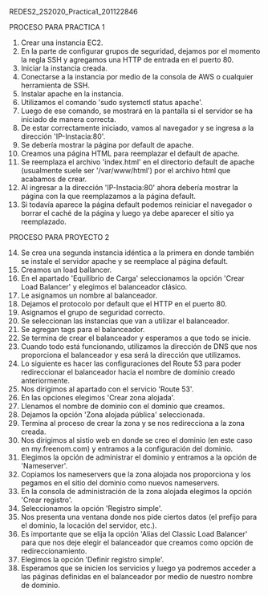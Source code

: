 REDES2_2S2020_Practica1_201122846

PROCESO PARA PRACTICA 1

1. Crear una instancia EC2.
2. En la parte de configurar grupos de seguridad, dejamos por el momento la regla SSH y agregamos una HTTP de entrada en el puerto 80.
3. Iniciar la instancia creada.
4. Conectarse a la instancia por medio de la consola de AWS o cualquier herramienta de SSH.
5. Instalar apache en la instancia.
6. Utilizamos el comando 'sudo systemctl status apache'.
7. Luego de ese comando, se mostrará en la pantalla si el servidor se ha iniciado de manera correcta.
8. De estar correctamente iniciado, vamos al navegador y se ingresa a la dirección 'IP-Instacia:80'.
9. Se debería mostrar la página por default de apache.
10. Creamos una página HTML para reemplazar el default de apache.
11. Se reemplaza el archivo 'index.html' en el directorio default de apache (usualmente suele ser '/var/www/html') por el archivo html que acabamos de crear.
12. Al ingresar a la dirección 'IP-Instacia:80' ahora debería mostrar la página con la que reemplazamos a la página default.
13. Si todavía aparece la página default podemos reiniciar el navegador o borrar el caché de la página y luego ya debe aparecer el sitio ya reemplazado.

PROCESO PARA PROYECTO 2

14. Se crea una segunda instancia idéntica a la primera en donde también se instale el servidor apache y se reemplace al página default.
15. Creamos un load ballancer.
16. En el apartado 'Equilibrio de Carga' seleccionamos la opción 'Crear Load Balancer' y elegimos el balanceador clásico.
17. Le asignamos un nombre al balanceador.
18. Dejamos el protocolo por default que el HTTP en el puerto 80.
19. Asignamos el grupo de seguridad correcto.
20. Se seleccionan las instancias que van a utilizar el balanceador.
21. Se agregan tags para el balanceador.
22. Se termina de crear el balanceador y esperamos a que todo se inicie.
23. Cuando todo está funcionando, utilizamos la dirección de DNS que nos proporciona el balanceador y esa será la dirección que utilizamos.
24. Lo siguiente es hacer las configuraciones del Route 53 para poder redireccionar el balanceador hacia el nombre de dominio creado anteriormente.
24. Nos dirigimos al apartado con el servicio 'Route 53'.
25. En las opciones elegimos 'Crear zona alojada'.
26. Llenamos el nombre de dominio con el dominio que creamos.
27. Dejamos la opción 'Zona alojada pública' seleccionada.
28. Termina al proceso de crear la zona y se nos redirecciona a la zona creada.
29. Nos dirigimos al sistio web en donde se creo el dominio (en este caso en my.freenom.com) y entramos a la configuración del dominio.
30. Elegimos la opción de administrar el dominio y entramos a la opción de 'Nameserver'.
31. Copiamos los nameservers que la zona alojada nos proporciona y los pegamos en el sitio del dominio como nuevos nameservers.
32. En la consola de administración de la zona alojada elegimos la opción 'Crear registro'.
33. Seleccionamos la opción 'Registro simple'. 
34. Nos presenta una ventana donde nos pide ciertos datos (el prefijo para el dominio, la locación del servidor, etc.).
35. Es importante que se elija la opción 'Alias del Classic Load Balancer' para que nos deje elegir el balanceador que creamos como opción de redireccionamiento.
36. Elegimos la opción 'Definir registro simple'.
37. Esperamos que se inicien los servicios y luego ya podremos acceder a las páginas definidas en el balanceador por medio de nuestro nombre de dominio.